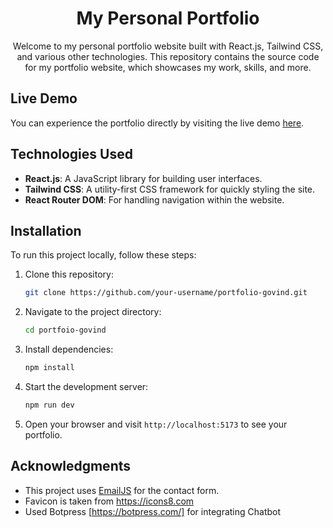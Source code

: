 <h1 align="center">My Personal Portfolio</h1>

<p align="center">
  Welcome to my personal portfolio website built with React.js, Tailwind CSS, and various other technologies. This repository contains the source code for my portfolio website, which showcases my work, skills, and more.
</p>

## Live Demo

You can experience the portfolio directly by visiting the live demo [here](https://g3vind.vercel.app).
## Technologies Used

- **React.js**: A JavaScript library for building user interfaces.
- **Tailwind CSS**: A utility-first CSS framework for quickly styling the site.
- **React Router DOM**: For handling navigation within the website.

## Installation

To run this project locally, follow these steps:

1. Clone this repository:

   ```bash
   git clone https://github.com/your-username/portfolio-govind.git
   ```

2. Navigate to the project directory:

   ```bash
   cd portfoio-govind
   ```

3. Install dependencies:

   ```bash
   npm install
   ```

4. Start the development server:

   ```bash
   npm run dev
   ```

5. Open your browser and visit `http://localhost:5173` to see your portfolio.

## Acknowledgments

- This project uses [EmailJS](https://www.emailjs.com/) for the contact form.
- Favicon is taken from https://icons8.com
- Used Botpress [https://botpress.com/] for integrating Chatbot

